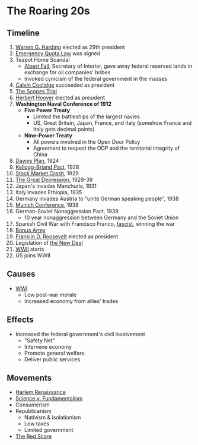 # The Roaring 20s
## Timeline
1. [Warren G. Harding](../people/harding_warren.md) elected as 29th president
2. [Emergency Quota Law](../policies/emergency_quota_law.md) was signed
3. Teapot Home Scandal
    - <ins>Albert Fall</ins>, Secretary of Interior, gave away federal reserved lands in exchange for oil companies' bribes
    - Invoked cynicism of the federal government in the masses
4. [Calvin Coolidge](../people/coolidge_calvin.md) succeeded as president
5. [The Scopes Trial](../events/scopes_trial.md)
6. [Herbert Hoover](../people/hoover_herbert.md) elected as president
7. **Washington Naval Conference of 1912**
    - **Five Power Treaty**
        - Limited the battleships of the largest navies
        - US, Great Britain, Japan, France, and Italy (somehow France and Italy gets decimal points)
    - **Nine-Power Treaty**
        - All powers involved in the Open Door Policy
        - Agreement to respect the ODP and the territorial integrity of China
8. [Dawes Plan](../policies/dawes_plan.md), 1924
9. [Kellogg-Briand Pact](../policies/kellogg-briand.md), 1928
10. [Stock Market Crash](../events/stock_market_crash.md), 1929
11. [The Great Depression](../events/great_depression.md), 1929-39
12. Japan's invades Manchuria, 1931
13. Italy invades Ethiopia, 1935
14. Germany invades Austria to "unite German speaking people", 1938
15. [Munich Conference](munich_conference.md), 1938
16. German-Soviet Nonaggression Pact, 1939
    - 10 year nonaggression between Germany and the Soviet Union
18. Spanish Civil War with Francisco Franco, [fascist](../policies/fascism.md), winning the war
19. [Bonus Army](../events/bonus_march.md)
20. [Franklin D. Roosevelt](../people/roosevelt_franklin.md) elected as president
21. Legislation of [the New Deal](../policies/new_deal.md)
22. [WWII](../events/wwii.md) starts
23. US joins WWII

## Causes
- [WWI](../events/wwi.md)
    - Low post-war morale
    - Increased economy from allies' trades

## Effects
- Increased the federal government's civil involvement
    - "Safety Net"
    - Intervene economy
    - Promote general welfare
    - Deliver public services

## Movements
- [Harlem Renaissance](../events/harlem_renaissance.md)
- [Science v. Fundamentalism](../events/scopes_trial.md)
- Consumerism
- Republicanism
    - Nativism & isolationism
    - Low taxes
    - Limited government
- [The Red Scare](../events/red_scare.md)
